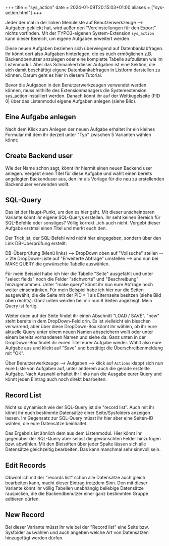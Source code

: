 +++
title = "sys_action"
date = 2024-01-09T20:15:03+01:00
aliases = ["sys-action.html"]
+++

Jeder der mal in der linken Menüleiste auf Benutzerwerkzeuge --> Aufgaben geklickt hat, wird außer den "Voreinstellungen für den Export" nichts vorfinden. Mit der TYPO3-eigenen System-Extension `sys_action` kann dieser Bereich, um eigene Aufgaben erweitert werden.

Diese neuen Aufgaben beziehen sich überwiegend auf Datenbankabfragen. Ihr könnt dort also Aufgaben hinterlegen, die es euch ermöglichen z.B. Backendbenutzer anzulegen oder eine komplette Tabelle aufzulisten wie im Listenmodul. Aber das Schmankerl dieser Aufgaben ist eine Sektion, die sich damit beschäftigt eigene Datenbankabfragen in Listform darstellen zu können. Darum geht es hier in diesem Tutorial.

Bevor die Aufgaben in den Benutzerwerkzeugen verwendet werden können, muss mithilfe des Extensionmanagers die Systemextension sys_action installiert werden. Danach könnt ihr auf der Weltkugelseite (PID 0) über das Listenmodul eigene Aufgaben anlegen (siehe Bild).

## Eine Aufgabe anlegen

Nach dem Klick zum Anlegen der neuen Aufgabe erhaltet ihr ein kleines Formular mit dem ihr derzeit unter "Typ" zwischen 5 Varianten wählen könnt:

## Create Backend user

Wie der Name schon sagt, könnt ihr hiermit einen neuen Backend user anlegen. Vergebt einen Titel für diese Aufgabe und wählt einen bereits angelegten Backenduser aus, den ihr als Vorlage für die neu zu erstellenden Backenduser verwenden wollt.

## SQL-Query

Das ist der Haupt-Punkt, um den es hier geht. Mit dieser unscheinbaren Variante könnt ihr eigene SQL-Querys erstellen. Ihr seht keinen Bereich für SQL-Befehle oder sonstiges? Völlig korrekt...ich auch nicht. Vergebt dieser Aufgabe erstmal einen Titel und merkt euch den.

Der Trick ist, der SQL-Befehl wird nicht hier eingegeben, sondern über den Link DB-Überprüfung erstellt:

DB-Überprüfung (Menü links) --> DropDown oben auf "Vollsuche" stellen --> 2te DropDown-Liste auf "Erweiterte Abfrage" umstellen --> und nun bei MAKE QUERY die gewünschte Tabelle auswählen.

Für mein Beispiel habe ich hier die Tabelle "Seite" ausgefählt und unter "select fields" noch die Felder "stichworte" und "Beschreibung" hinzugenommen. Unter "make query" könnt ihr nun eure Abfrage noch weiter einschränken. Für mein Beispiel habe ich hier nur die Seiten ausgewählt, die die Seite mit der PID = 1 als Elternseite besitzen (siehe Bild oben rechts). Ganz unten werden bei mir nun 8 Seiten angezeigt. Mein Query ist fertig.

Weiter oben auf der Seite findet ihr einen Abschnitt "LOAD / SAVE". "new" steht bereits in dem DropDown-Feld drin. Es ist vielleicht ein bisschen verwirrend, aber über diese DropDown-Box könnt ihr wählen, ob ihr eure aktuelle Query unter einem neuen Namen abspeichern wollt oder unter einem bereits vorhandenen Namen und siehe da: Ganz unten in der DropDown-Box findet ihr euren Titel eurer Aufgabe wieder. Wählt also eure Aufgabe aus und klickt auf "Save" und bestätigt die Überschreibenmeldung mit "OK".

Über Benutzerwerkzeuge --> Aufgaben --> klick auf `Actions` klappt sich nun eure Liste von Aufgaben auf, unter anderem auch die gerade erstellte Aufgabe. Nach Auswahl erhaltet ihr links nun die Ausgabe eurer Query und könnt jeden Eintrag auch noch direkt bearbeiten.

## Record List

Nicht so dynamisch wie der SQL-Query ist die "record list". Auch mit ihr könnt ihr euch bestimmte Datensätze einer Seite/Sysfolders anzeigen lassen. Im Gegensatz zur SQL-Query müsst ihr hier aber eine Seiten-ID wählen, die eure Datensätze beinhaltet.

Das Ergebnis ist ähnlich dem aus dem Listenmodul. Hier könnt ihr gegenüber der SQL-Query aber selbst die gewünschten Felder hinzufügen bzw. abwählen. Mit den Bleistiften über jeder Spalte lässen sich alle Datensätze gleichzeitig bearbeiten. Das kann manchmal sehr sinnvoll sein.

## Edit Records

Obwohl ich mit der "records list" schon alle Datensätze auch gleich bearbeiten kann, macht dieser Eintrag trotzdem Sinn. Den mit dieser Variante könnt ihr völlig Tabellen unabhängig beliebige Datensätze rauspicken, die die Backendbenutzer einer ganz bestimmten Gruppe editieren dürfen.

## New Record

Bei dieser Variante müsst ihr wie bei der "Record list" eine Seite bzw. Sysfolder auswählen und auch angeben welche Art von Datensätzen hinzugefügt werden dürfen.
